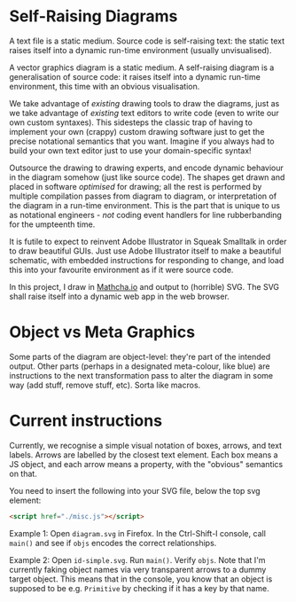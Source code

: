 # Self-Raising Diagrams
A text file is a static medium. Source code is self-raising text: the static text raises itself into a dynamic run-time environment (usually unvisualised).

A vector graphics diagram is a static medium. A self-raising diagram is a generalisation of source code: it raises itself into a dynamic run-time environment, this time with an obvious visualisation.

We take advantage of *existing* drawing tools to draw the diagrams, just as we take advantage of *existing* text editors to write code (even to write our own custom syntaxes). This sidesteps the classic trap of having to implement your own (crappy) custom drawing software just to get the precise notational semantics that you want. Imagine if you always had to build your own text editor just to use your domain-specific syntax!

Outsource the drawing to drawing experts, and encode dynamic behaviour in the diagram somehow (just like source code). The shapes get drawn and placed in software *optimised* for drawing; all the rest is performed by multiple compilation passes from diagram to diagram, or interpretation of the diagram in a run-time environment. This is the part that is unique to us as notational engineers - *not* coding event handlers for line rubberbanding for the umpteenth time.

It is futile to expect to reinvent Adobe Illustrator in Squeak Smalltalk in order to draw beautiful GUIs. Just use Adobe Illustrator itself to make a beautiful schematic, with embedded instructions for responding to change, and load this into your favourite environment as if it were source code.

In this project, I draw in [Mathcha.io](https://www.mathcha.io/editor) and output to (horrible) SVG. The SVG shall raise itself into a dynamic web app in the web browser.

# Object vs Meta Graphics
Some parts of the diagram are object-level: they're part of the intended output. Other parts (perhaps in a designated meta-colour, like blue) are instructions to the next transformation pass to alter the diagram in some way (add stuff, remove stuff, etc). Sorta like macros.

# Current instructions
Currently, we recognise a simple visual notation of boxes, arrows, and text labels. Arrows are labelled by the closest text element. Each box means a JS object, and each arrow means a property, with the "obvious" semantics on that.

You need to insert the following into your SVG file, below the top svg element:

```html
<script href="./misc.js"></script>
```

Example 1: Open `diagram.svg` in Firefox. In the Ctrl-Shift-I console, call `main()` and see if `objs` encodes the correct relationships.

Example 2: Open `id-simple.svg`. Run `main()`. Verify `objs`. Note that I'm currently faking object names via very transparent arrows to a dummy target object. This means that in the console, you know that an object is supposed to be e.g. `Primitive` by checking if it has a key by that name.